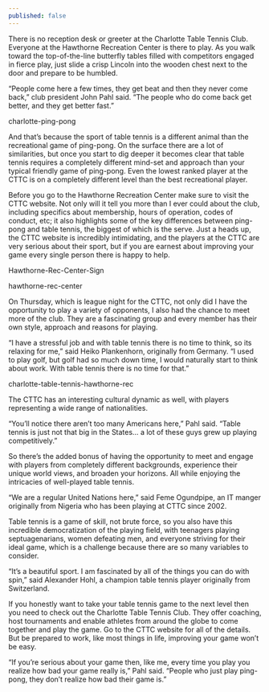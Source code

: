 ```yaml
---
published: false
---
```


There is no reception desk or greeter at the Charlotte Table Tennis Club. Everyone at the Hawthorne Recreation Center is there to play. As you walk toward the top-of-the-line butterfly tables filled with competitors engaged in fierce play, just slide a crisp Lincoln into the wooden chest next to the door and prepare to be humbled.

“People come here a few times, they get beat and then they never come back,” club president John Pahl said. “The people who do come back get better, and they get better fast.”

charlotte-ping-pong

And that’s because the sport of table tennis is a different animal than the recreational game of ping-pong. On the surface there are a lot of similarities, but once you start to dig deeper it becomes clear that table tennis requires a completely different mind-set and approach than your typical friendly game of ping-pong. Even the lowest ranked player at the CTTC is on a completely different level than the best recreational player.

Before you go to the Hawthorne Recreation Center make sure to visit the CTTC website. Not only will it tell you more than I ever could about the club, including specifics about membership, hours of operation, codes of conduct, etc; it also highlights some of the key differences between ping-pong and table tennis, the biggest of which is the serve. Just a heads up, the CTTC website is incredibly intimidating, and the players at the CTTC are very serious about their sport, but if you are earnest about improving your game every single person there is happy to help.

Hawthorne-Rec-Center-Sign

hawthorne-rec-center

On Thursday, which is league night for the CTTC, not only did I have the opportunity to play a variety of opponents, I also had the chance to meet more of the club. They are a fascinating group and every member has their own style, approach and reasons for playing.

“I have a stressful job and with table tennis there is no time to think, so its relaxing for me,” said Heiko Plankenhorn, originally from Germany. “I used to play golf, but golf had so much down time, I would naturally start to think about work. With table tennis there is no time for that.”

charlotte-table-tennis-hawthorne-rec

The CTTC has an interesting cultural dynamic as well, with players representing a wide range of nationalities.

“You’ll notice there aren’t too many Americans here,” Pahl said. “Table tennis is just not that big in the States… a lot of these guys grew up playing competitively.”

So there’s the added bonus of having the opportunity to meet and engage with players from completely different backgrounds, experience their unique world views, and broaden your horizons. All while enjoying the intricacies of well-played table tennis.

“We are a regular United Nations here,” said Feme Ogundpipe, an IT manger originally from Nigeria who has been playing at CTTC since 2002.

Table tennis is a game of skill, not brute force, so you also have this incredible democratization of the playing field, with teenagers playing septuagenarians, women defeating men, and everyone striving for their ideal game, which is a challenge because there are so many variables to consider.

“It’s a beautiful sport. I am fascinated by all of the things you can do with spin,” said Alexander Hohl, a champion table tennis player originally from Switzerland.

If you honestly want to take your table tennis game to the next level then you need to check out the Charlotte Table Tennis Club. They offer coaching, host tournaments and enable athletes from around the globe to come together and play the game. Go to the CTTC website for all of the details. But be prepared to work, like most things in life, improving your game won’t be easy.

“If you’re serious about your game then, like me, every time you play you realize how bad your game really is,” Pahl said. “People who just play ping-pong, they don’t realize how bad their game is.”